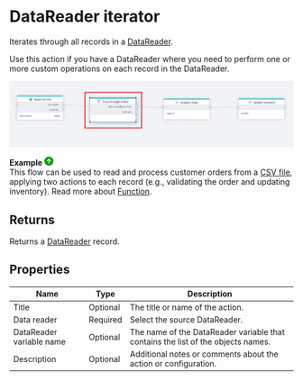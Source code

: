 # DataReader iterator

Iterates through all records in a [DataReader](../csv/open-csv-file-as-datareader.md).

Use this action if you have a DataReader where you need to perform one or more custom operations on each record in the DataReader.

![img](../../../../images/flow/datareader-iterator.png)

**Example** ![img](../../../../images/strz.jpg)  
This flow can be used to read and process customer orders from a [CSV file](../csv/open-csv-file-as-datareader.md), applying two actions to each record (e.g., validating the order and updating inventory). Read more about [Function](../built-in/function.md).

## Returns

Returns a [DataReader](../csv/open-csv-file-as-datareader.md) record.



## Properties

| Name                      | Type | Description                                                                       |
| ------------------------- | --------- | --------------------------------------------------------------------------------- |
| Title                     | Optional  | The title or name of the action.                                                 |
| Data reader               | Required  | Select the source DataReader.                   |
| DataReader variable name  | Optional  |   The name of the DataReader variable that contains the list of the objects names.    |
| Description               | Optional  | Additional notes or comments about the action or configuration.                   |